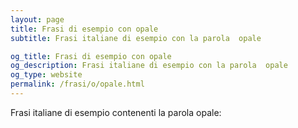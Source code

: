 ```yaml
---
layout: page
title: Frasi di esempio con opale 
subtitle: Frasi italiane di esempio con la parola  opale

og_title: Frasi di esempio con opale 
og_description: Frasi italiane di esempio con la parola  opale
og_type: website
permalink: /frasi/o/opale.html
---
```


Frasi italiane di esempio contenenti la parola opale:


